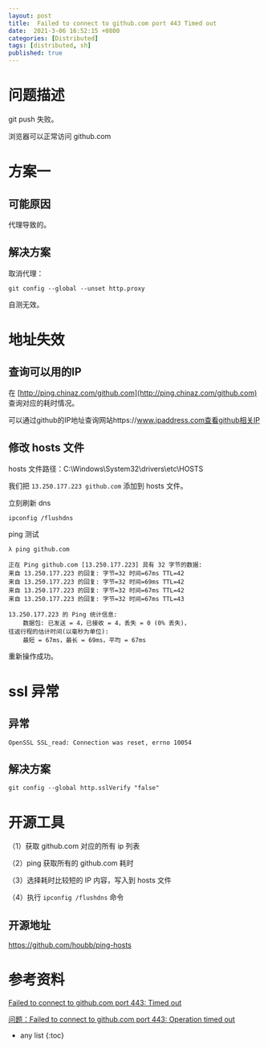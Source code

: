 ```yaml
---
layout: post
title:  Failed to connect to github.com port 443 Timed out
date:  2021-3-06 16:52:15 +0800
categories: [Distributed]
tags: [distributed, sh]
published: true
---
```



# 问题描述


git push 失败。

浏览器可以正常访问 github.com


# 方案一

## 可能原因

代理导致的。

## 解决方案

取消代理：

```
git config --global --unset http.proxy
```

自测无效。

# 地址失效


## 查询可以用的IP

在 [http://ping.chinaz.com/github.com](http://ping.chinaz.com/github.com) 查询对应的耗时情况。

可以通过github的IP地址查询网站https://www.ipaddress.com查看github相关IP

## 修改 hosts 文件

hosts 文件路径：C:\Windows\System32\drivers\etc\HOSTS

我们把 `13.250.177.223 github.com` 添加到 hosts 文件。

立刻刷新 dns

```
ipconfig /flushdns
```

ping 测试

```
λ ping github.com

正在 Ping github.com [13.250.177.223] 具有 32 字节的数据:
来自 13.250.177.223 的回复: 字节=32 时间=67ms TTL=42
来自 13.250.177.223 的回复: 字节=32 时间=69ms TTL=42
来自 13.250.177.223 的回复: 字节=32 时间=67ms TTL=42
来自 13.250.177.223 的回复: 字节=32 时间=67ms TTL=43

13.250.177.223 的 Ping 统计信息:
    数据包: 已发送 = 4，已接收 = 4，丢失 = 0 (0% 丢失)，
往返行程的估计时间(以毫秒为单位):
    最短 = 67ms，最长 = 69ms，平均 = 67ms
```

重新操作成功。

# ssl 异常

## 异常

```
OpenSSL SSL_read: Connection was reset, errno 10054
```

## 解决方案

```
git config --global http.sslVerify "false"
```

# 开源工具

（1）获取 github.com 对应的所有 ip 列表

（2）ping 获取所有的 github.com 耗时

（3）选择耗时比较短的 IP 内容，写入到 hosts 文件

（4）执行 `ipconfig /flushdns` 命令


## 开源地址

https://github.com/houbb/ping-hosts

# 参考资料

[Failed to connect to github.com port 443: Timed out](https://blog.csdn.net/yy339452689/article/details/104040279)

[问题：Failed to connect to github.com port 443: Operation timed out](https://www.jianshu.com/p/471aeba64724)

* any list
{:toc}